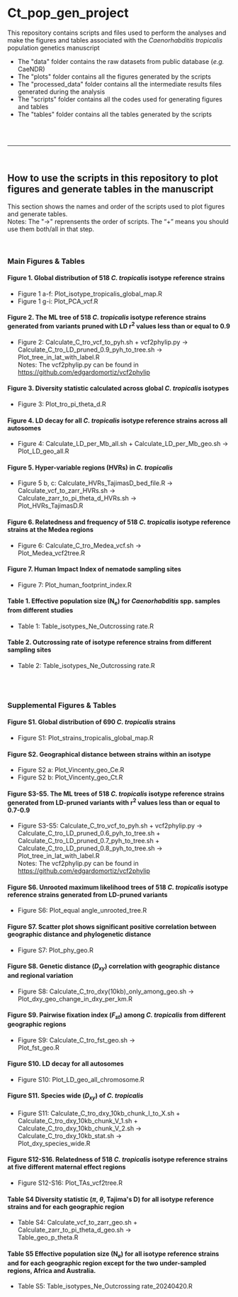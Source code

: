 # Ct_pop_gen_project

This repository contains scripts and files used to perform the analyses and make the figures and tables associated with the *Caenorhabditis tropicalis* population genetics manuscript 

- The "data" folder contains the raw datasets from public database (*e.g.* CaeNDR)
- The "plots" folder contains all the figures generated by the scripts
- The "processed_data" folder contains all the intermediate results files generated during the analysis
- The "scripts" folder contains all the codes used for generating figures and tables
- The "tables" folder contains all the tables generated by the scripts

<br>
<br>

---

<br>

## How to use the scripts in this repository to plot figures and generate tables in the manuscript
This section shows the names and order of the scripts used to plot figures and generate tables. <br>
Notes: The "&#8594;" reprensents the order of scripts. The “+” means you should use them both/all in that step. 

<br>

### Main Figures & Tables

#### Figure 1. Global distribution of 518 *C. tropicalis* isotype reference strains
- Figure 1 a-f: Plot_isotype_tropicalis_global_map.R 
- Figure 1 g-i: Plot_PCA_vcf.R

#### Figure 2. The ML tree of 518 *C. tropicalis* isotype reference strains generated from variants pruned with LD r<sup>2</sup> values less than or equal to 0.9
- Figure 2: Calculate_C_tro_vcf_to_pyh.sh + vcf2phylip.py &#8594; <br>
  Calculate_C_tro_LD_pruned_0.9_pyh_to_tree.sh &#8594; <br>
  Plot_tree_in_lat_with_label.R <br> 
  Notes: The vcf2phylip.py can be found in https://github.com/edgardomortiz/vcf2phylip

#### Figure 3. Diversity statistic calculated across global *C. tropicalis* isotypes
- Figure 3: Plot_tro_pi_theta_d.R

#### Figure 4. LD decay for all *C. tropicalis* isotype reference strains across all autosomes
- Figure 4: Calculate_LD_per_Mb_all.sh + Calculate_LD_per_Mb_geo.sh &#8594; <br>
  Plot_LD_geo_all.R

#### Figure 5. Hyper-variable regions (HVRs) in *C. tropicalis*
- Figure 5 b, c: Calculate_HVRs_TajimasD_bed_file.R &#8594; <br>
  Calculate_vcf_to_zarr_HVRs.sh &#8594; <br>
  Calculate_zarr_to_pi_theta_d_HVRs.sh &#8594; <br>
  Plot_HVRs_TajimasD.R

#### Figure 6. Relatedness and frequency of 518 *C. tropicalis* isotype reference strains at the Medea regions
- Figure 6: Calculate_C_tro_Medea_vcf.sh &#8594; <br>
  Plot_Medea_vcf2tree.R

#### Figure 7. Human Impact Index of nematode sampling sites
- Figure 7: Plot_human_footprint_index.R

#### Table 1. Effective population size (N<sub>e</sub>) for *Caenorhabditis* spp. samples from different studies
- Table 1: Table_isotypes_Ne_Outcrossing rate.R

#### Table 2. Outcrossing rate of isotype reference strains from different sampling sites
- Table 2: Table_isotypes_Ne_Outcrossing rate.R


<br>
<br>

### Supplemental Figures & Tables

#### Figure S1. Global distribution of 690 *C. tropicalis* strains
- Figure S1: Plot_strains_tropicalis_global_map.R

#### Figure S2. Geographical distance between strains within an isotype
- Figure S2 a: Plot_Vincenty_geo_Ce.R
- Figure S2 b: Plot_Vincenty_geo_Ct.R

#### Figure S3-S5. The ML trees of 518 *C. tropicalis* isotype reference strains generated from LD-pruned variants with r<sup>2</sup> values less than or equal to 0.7-0.9
- Figure S3-S5: Calculate_C_tro_vcf_to_pyh.sh + vcf2phylip.py &#8594; <br>
  Calculate_C_tro_LD_pruned_0.6_pyh_to_tree.sh + Calculate_C_tro_LD_pruned_0.7_pyh_to_tree.sh + Calculate_C_tro_LD_pruned_0.8_pyh_to_tree.sh &#8594; <br>
  Plot_tree_in_lat_with_label.R <br>
  Notes: The vcf2phylip.py can be found in https://github.com/edgardomortiz/vcf2phylip

#### Figure S6. Unrooted maximum likelihood trees of 518 *C. tropicalis* isotype reference strains generated from LD-pruned variants
- Figure S6: Plot_equal angle_unrooted_tree.R

#### Figure S7. Scatter plot shows significant positive correlation between geographic distance and phylogenetic distance
- Figure S7: Plot_phy_geo.R

#### Figure S8. Genetic distance (*D<sub>xy</sub>*) correlation with geographic distance and regional variation
- Figure S8: Calculate_C_tro_dxy(10kb)_only_among_geo.sh  &#8594; <br>
  Plot_dxy_geo_change_in_dxy_per_km.R

#### Figure S9. Pairwise fixation index (*F<sub>st</sub>*) among *C. tropicalis* from different geographic regions
- Figure S9: Calculate_C_tro_fst_geo.sh  &#8594; <br>
  Plot_fst_geo.R

#### Figure S10. LD decay for all autosomes
- Figure S10: Plot_LD_geo_all_chromosome.R

#### Figure S11. Species wide (*D<sub>xy</sub>*)  of *C. tropicalis* 
- Figure S11: Calculate_C_tro_dxy_10kb_chunk_I_to_X.sh + Calculate_C_tro_dxy_10kb_chunk_V_1.sh + Calculate_C_tro_dxy_10kb_chunk_V_2.sh  &#8594; <br>
  Calculate_C_tro_dxy_10kb_stat.sh &#8594; <br>
  Plot_dxy_species_wide.R

#### Figure S12-S16. Relatedness of 518 *C. tropicalis* isotype reference strains at five different maternal effect regions
- Figure S12-S16: Plot_TAs_vcf2tree.R

#### Table S4 Diversity statistic (*π*, *θ*, Tajima's D) for all isotype reference strains and for each geographic region
- Table S4: Calculate_vcf_to_zarr_geo.sh + Calculate_zarr_to_pi_theta_d_geo.sh &#8594; <br>
  Table_geo_p_theta.R

#### Table S5 Effective population size (N<sub>e</sub>) for all isotype reference strains and for each geographic region except for the two under-sampled regions, Africa and Australia.
- Table S5: Table_isotypes_Ne_Outcrossing rate_20240420.R 



